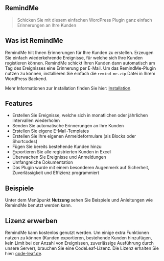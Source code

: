 ## RemindMe

> Schicken Sie mit diesem einfachen WordPress Plugin ganz einfach Erinnerungen an Ihre Kunden

## Was ist RemindMe

RemindMe hilt Ihnen Erinnerungen für Ihre Kunden zu erstellen. Erzeugen Sie einfach wiederkehrende Ereignisse, für
welche sich Ihre Kunden registieren können. RemindMe schickt Ihren Kunden dann automatisch am Tag des Ereignisses eine 
Erinnerung per E-Mail. Um das RemindMe-Plugin nutzen zu können, installieren Sie einfach die `remind-me.zip` Datei in
Ihrem WordPress Backend.

Mehr Informationen zur Installation finden Sie hier: [Installation](installation.md).

## Features

- Erstellen Sie Ereignisse, welche sich in monatlichen oder jährlichen Intervallen wiederholen
- Senden Sie automatische Erinnerungen an Ihre Kunden
- Erstellen Sie eigene E-Mail-Templates
- Erstellen Sie Ihre eigenen Anmeldeformulare (als Blocks oder Shortcodes)
- Fügen Sie bereits bestehende Kunden hinzu
- Exportieren Sie alle registrierten Kunden in Excel
- Überwachen Sie Ereignisse und Anmeldungen
- Umfangreiche Dokumentation
- Das Plugin wurde mit einem besonderen Augenmerk auf Sicherheit, Zuverlässigkeit und Effizienz programmiert

## Beispiele

Unter dem Menüpunkt **Nutzung** sehen Sie Beispiele und Anleitungen wie RemindMe benutzt werden kann.

## Lizenz erwerben

RemindMe kann kostenlos genutzt werden. Um einige extra Funktionen nutzen zu können (Kunden exportieren, bestehende Kunden hinzufügen,
kein Limit bei der Anzahl von Ereignissen, zuverlässige Ausführung durch unsere Server), brauchen Sie eine CodeLeaf-Lizenz. Die
Lizenz erhalten Sie hier: [code-leaf.de](https://code-leaf.de).